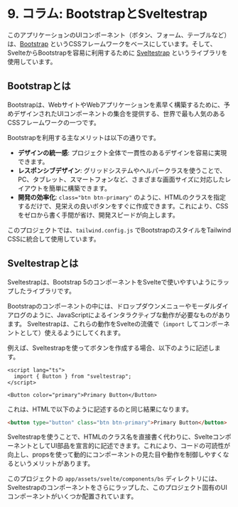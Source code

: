 # 9. コラム: BootstrapとSveltestrap

このアプリケーションのUIコンポーネント（ボタン、フォーム、テーブルなど）は、[Bootstrap](https://getbootstrap.com/) というCSSフレームワークをベースにしています。そして、SvelteからBootstrapを容易に利用するために [Sveltestrap](https://sveltestrap.github.io/) というライブラリを使用しています。

## Bootstrapとは

Bootstrapは、WebサイトやWebアプリケーションを素早く構築するために、予めデザインされたUIコンポーネントの集合を提供する、世界で最も人気のあるCSSフレームワークの一つです。

Bootstrapを利用する主なメリットは以下の通りです。

- **デザインの統一感**: プロジェクト全体で一貫性のあるデザインを容易に実現できます。
- **レスポンシブデザイン**: グリッドシステムやヘルパークラスを使うことで、PC、タブレット、スマートフォンなど、さまざまな画面サイズに対応したレイアウトを簡単に構築できます。
- **開発の効率化**: `class="btn btn-primary"` のように、HTMLのクラスを指定するだけで、見栄えの良いボタンをすぐに作成できます。これにより、CSSをゼロから書く手間が省け、開発スピードが向上します。

このプロジェクトでは、`tailwind.config.js` でBootstrapのスタイルをTailwind CSSに統合して使用しています。

## Sveltestrapとは

Sveltestrapは、Bootstrap 5のコンポーネントをSvelteで使いやすいようにラップしたライブラリです。

Bootstrapのコンポーネントの中には、ドロップダウンメニューやモーダルダイアログのように、JavaScriptによるインタラクティブな動作が必要なものがあります。
Sveltestrapは、これらの動作をSvelteの流儀で（`import` してコンポーネントとして）使えるようにしてくれます。

例えば、Sveltestrapを使ってボタンを作成する場合、以下のように記述します。

```svelte
<script lang="ts">
  import { Button } from "sveltestrap";
</script>

<Button color="primary">Primary Button</Button>
```

これは、HTMLで以下のように記述するのと同じ結果になります。

```html
<button type="button" class="btn btn-primary">Primary Button</button>
```

Sveltestrapを使うことで、HTMLのクラス名を直接書く代わりに、SvelteコンポーネントとしてUI部品を宣言的に記述できます。これにより、コードの可読性が向上し、propsを使って動的にコンポーネントの見た目や動作を制御しやすくなるというメリットがあります。

このプロジェクトの `app/assets/svelte/components/bs` ディレクトリには、Sveltestrapのコンポーネントをさらにラップした、このプロジェクト固有のUIコンポーネントがいくつか配置されています。
